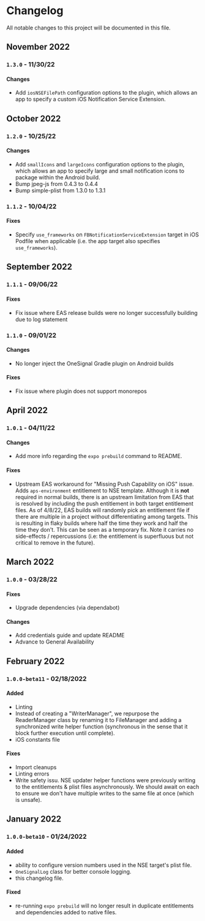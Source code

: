 # Changelog

All notable changes to this project will be documented in this file.

## November 2022

### `1.3.0` - 11/30/22

#### Changes

- Add `iosNSEFilePath` configuration options to the plugin, which allows an app to specify a custom iOS Notification Service Extension.

## October 2022

### `1.2.0` - 10/25/22

#### Changes

- Add `smallIcons` and `largeIcons` configuration options to the plugin, which allows an app to specify large and small notification icons to package within the Android build.
- Bump jpeg-js from 0.4.3 to 0.4.4
- Bump simple-plist from 1.3.0 to 1.3.1

### `1.1.2` - 10/04/22

#### Fixes

- Specify `use_frameworks` on `FBNotificationServiceExtension` target in iOS Podfile when applicable (i.e. the app target also specifies `use_frameworks`).

## September 2022

### `1.1.1` - 09/06/22

#### Fixes

- Fix issue where EAS release builds were no longer successfully building due to log statement

### `1.1.0` - 09/01/22

#### Changes

- No longer inject the OneSignal Gradle plugin on Android builds

#### Fixes

- Fix issue where plugin does not support monorepos

## April 2022

### `1.0.1` - 04/11/22

#### Changes

- Add more info regarding the `expo prebuild` command to README.

#### Fixes

- Upstream EAS workaround for "Missing Push Capability on iOS" issue. Adds `aps-environment` entitlement to NSE template. Although it is **not** required in normal builds, there is an upstream limitation from EAS that is resolved by including the push entitlement in both target entitlement files. As of 4/8/22, EAS builds will randomly pick an entitlement file if there are multiple in a project without differentiating among targets. This is resulting in flaky builds where half the time they work and half the time they don't. This can be seen as a temporary fix. Note it carries no side-effects / repercussions (i.e: the entitlement is superfluous but not critical to remove in the future).

## March 2022

### `1.0.0` - 03/28/22

#### Fixes

- Upgrade dependencies (via dependabot)

#### Changes

- Add credentials guide and update README
- Advance to General Availability

## February 2022

### `1.0.0-beta11` - 02/18/2022

#### Added

- Linting
- Instead of creating a "WriterManager", we repurpose the ReaderManager class by renaming it to FileManager and adding a synchronized write helper function (synchronous in the sense that it block further execution until complete).
- iOS constants file

#### Fixes

- Import cleanups
- Linting errors
- Write safety issu. NSE updater helper functions were previously writing to the entitlements & plist files asynchronously. We should await on each to ensure we don't have multiple writes to the same file at once (which is unsafe).

## January 2022

### `1.0.0-beta10` - 01/24/2022

#### Added

- ability to configure version numbers used in the NSE target's plist file.
- `OneSignalLog` class for better console logging.
- this changelog file.

#### Fixed

- re-running `expo prebuild` will no longer result in duplicate entitlements and dependencies added to native files.
